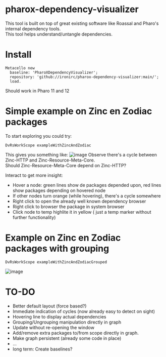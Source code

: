 # pharox-dependency-visualizer
This tool is built on top of great existing software like Roassal and Pharo's internal dependency tools.  
This tool helps understand/untangle dependencies.

# Install
```Smalltalk
Metacello new
  baseline: 'PharoXDependencyVisualizer';
  repository: 'github://ironirc/pharox-dependency-visualizer:main/';
  load.
```
Should work in Pharo 11 and 12  

# Simple example on Zinc en Zodiac packages
To start exploring you could try:
```Smalltalk
DvRsWorkScope exampleWithZincAndZodiac
```
This gives you something like:
![image](https://github.com/user-attachments/assets/0f7861e1-96b2-41de-8aa4-3130ca8e6b65)
Observe there's a cycle between Zinc-HTTP and Zinc-Resource-Meta-Core.  
Should Zinc-Resource-Meta-Core depend on Zinc-HTTP?  

Interact to get more insight:
- Hover a node: green lines show de packages depended upon, red lines show packages depending on hovered node
- If other nodes turn orange (while hovering), there's a cycle somewhere
- Right click to open the already well known dependency browser
- Right click to browser the package in system browser
- Click node to temp highlite it in yellow ( just a temp marker without further functionality)

# Example on Zinc en Zodiac packages with grouping
```Smalltalk
DvRsWorkScope exampleWithZincAndZodiacGrouped
```
![image](https://github.com/user-attachments/assets/1a2f1441-e2da-454f-a5c8-cfa122a6905e)


# TO-DO
- Better default layout (force based?)
- Immediate indication of cycles (now already easy to detect on sight)
- Hovering line to display actual dependencies
- Grouping/Ungrouping manipulation directly in graph
- Update without re-opening the window
- Add/remove extra packages to/from scope directly in graph.
- Make graph persistent (already some code in place)
- ...
- long term: Create baselines?
